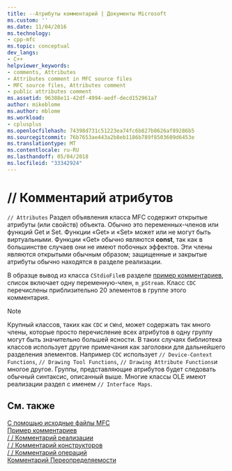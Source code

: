 ```yaml
---
title: --Атрибуты комментарий | Документы Microsoft
ms.custom: ''
ms.date: 11/04/2016
ms.technology:
- cpp-mfc
ms.topic: conceptual
dev_langs:
- C++
helpviewer_keywords:
- comments, Attributes
- Attributes comment in MFC source files
- MFC source files, Attributes comment
- public attributes comment
ms.assetid: 96388e11-42df-4994-aedf-decd152961a7
author: mikeblome
ms.author: mblome
ms.workload:
- cplusplus
ms.openlocfilehash: 74398d731c51223ea74fc6b827b0626af89286b5
ms.sourcegitcommit: 76b7653ae443a2b8eb1186b789f8503609d6453e
ms.translationtype: MT
ms.contentlocale: ru-RU
ms.lasthandoff: 05/04/2018
ms.locfileid: "33342924"
---
```

# <a name="-attributes-comment"></a>// Комментарий атрибутов
`// Attributes` Раздел объявления класса MFC содержит открытые атрибуты (или свойств) объекта. Обычно это переменных-членов или функций Get и Set. Функции «Get» и «Set» может или не могут быть виртуальными. Функции «Get» обычно являются **const**, так как в большинстве случаев они не имеют побочных эффектов. Эти члены являются открытыми обычным образом; защищенные и закрытые атрибуты обычно находятся в разделе реализации.  
  
 В образце вывод из класса `CStdioFile`в разделе [пример комментариев](../mfc/an-example-of-the-comments.md), список включает одну переменную-член, `m_pStream`. Класс `CDC` перечислены приблизительно 20 элементов в группе этого комментария.  
  
> [!NOTE]
>  Крупный классов, таких как `CDC` и `CWnd`, может содержать так много члены, которые просто перечисление всех атрибутов в одну группу могут быть значительно большей ясности. В таких случаях библиотека классов использует другие примечания как заголовки для дальнейшего разделения элементов. Например `CDC` использует `// Device-Context Functions`, `// Drawing Tool Functions`, `// Drawing Attribute Functions`и многое другое. Группы, представляющие атрибутов будет следовать обычный синтаксис, описанный выше. Многие классы OLE имеют реализации раздел с именем `// Interface Maps`.  
  
## <a name="see-also"></a>См. также  
 [С помощью исходные файлы MFC](../mfc/using-the-mfc-source-files.md)   
 [Пример комментариев](../mfc/an-example-of-the-comments.md)   
 [/ / Комментарий реализации](../mfc/decrement-implementation-comment.md)   
 [/ / Комментарий конструкторов](../mfc/decrement-constructors-comment.md)   
 [/ / Комментарий операций](../mfc/decrement-operations-comment.md)   
 [Комментарий Переопределяемости](../mfc/decrement-overridables-comment.md)

